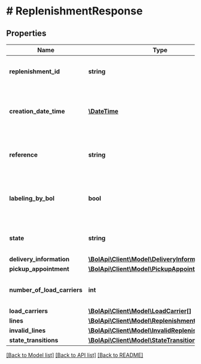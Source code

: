 # # ReplenishmentResponse

## Properties

Name | Type | Description | Notes
------------ | ------------- | ------------- | -------------
**replenishment_id** | **string** | The unique identifier of the replenishment. |
**creation_date_time** | [**\DateTime**](\DateTime.md) | The date and time when this replenishment was created. In ISO 8601 format. |
**reference** | **string** | Custom user defined reference to identify the replenishment. |
**labeling_by_bol** | **bool** | Indicates whether the replenishment will be labeled by bol.com or not. |
**state** | **string** | Indicates the state of this replenishment order. |
**delivery_information** | [**\BolApi\Client\Model\DeliveryInformation**](DeliveryInformation.md) |  |
**pickup_appointment** | [**\BolApi\Client\Model\PickupAppointment**](PickupAppointment.md) |  | [optional]
**number_of_load_carriers** | **int** | The number of load carriers in this shipment. | [optional]
**load_carriers** | [**\BolApi\Client\Model\LoadCarrier[]**](LoadCarrier.md) |  |
**lines** | [**\BolApi\Client\Model\ReplenishmentLine[]**](ReplenishmentLine.md) |  |
**invalid_lines** | [**\BolApi\Client\Model\InvalidReplenishmentLine[]**](InvalidReplenishmentLine.md) |  |
**state_transitions** | [**\BolApi\Client\Model\StateTransition[]**](StateTransition.md) |  |

[[Back to Model list]](../../README.md#models) [[Back to API list]](../../README.md#endpoints) [[Back to README]](../../README.md)
